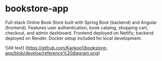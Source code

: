 # bookstore-app
Full-stack Online Book Store built with Spring Boot (backend) and Angular (frontend).  Features user authentication, book catalog, shopping cart, checkout, and admin dashboard.  Frontend deployed on Netlify; backend deployed on Render. Docker setup included for local development.


![Alt text] (https://github.com/Kankoo1/bookstore-app/blob/develop/reference%20diagram.png)

